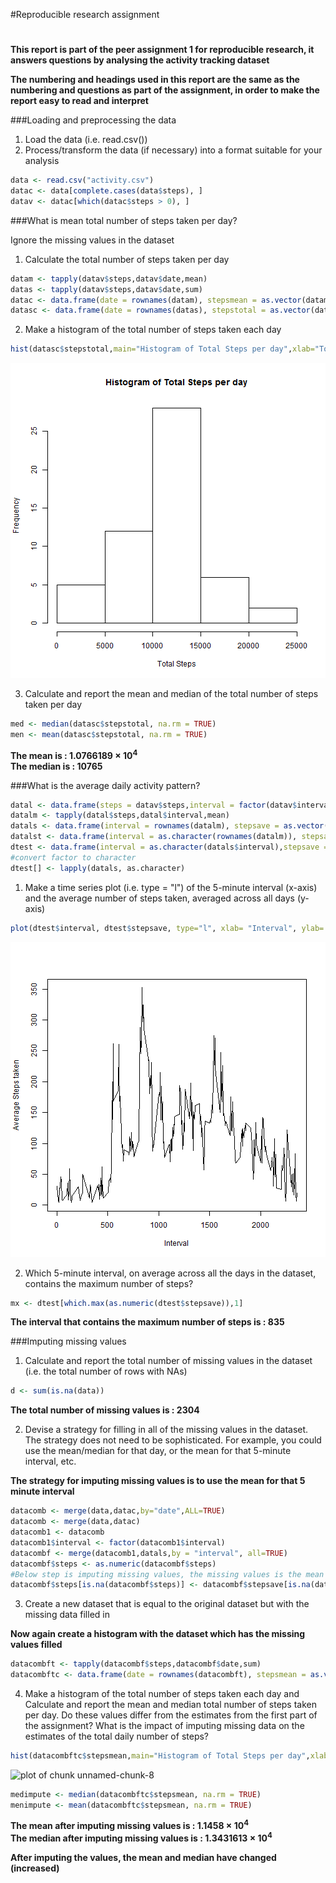
#Reproducible research assignment
#
   
   
**This report is part of the peer assignment 1 for reproducible research, it answers questions by analysing the  activity tracking dataset**

**The numbering and headings used in this report are the same as the numbering and questions as part of the assignment, in order to make the report easy to read and interpret**


###Loading and preprocessing the data

1. Load the data (i.e. read.csv())
2. Process/transform the data (if necessary) into a format suitable for your analysis

```r
data <- read.csv("activity.csv")
datac <- data[complete.cases(data$steps), ]
datav <- datac[which(datac$steps > 0), ]
```


###What is mean total number of steps taken per day?

Ignore the missing values in the dataset

1. Calculate the total number of steps taken per day


```r
datam <- tapply(datav$steps,datav$date,mean)
datas <- tapply(datav$steps,datav$date,sum)
datac <- data.frame(date = rownames(datam), stepsmean = as.vector(datam) )
datasc <- data.frame(date = rownames(datas), stepstotal = as.vector(datas) )
```

2. Make a histogram of the total number of steps taken each day

```r
hist(datasc$stepstotal,main="Histogram of Total Steps per day",xlab="Total Steps")
```

![plot of chunk unnamed-chunk-3](figure/unnamed-chunk-3-1.png) 

3. Calculate and report the mean and median of the total number of steps taken per day

```r
med <- median(datasc$stepstotal, na.rm = TRUE)
men <- mean(datasc$stepstotal, na.rm = TRUE)
```
**The mean is   : 1.0766189 &times; 10<sup>4</sup>**  
**The median is : 10765**

###What is the average daily activity pattern?


```r
datal <- data.frame(steps = datav$steps,interval = factor(datav$interval))
datalm <- tapply(datal$steps,datal$interval,mean)
datals <- data.frame(interval = rownames(datalm), stepsave = as.vector(datalm) )
datalst <- data.frame(interval = as.character(rownames(datalm)), stepsave = as.vector(datalm) )
dtest <- data.frame(interval = as.character(datals$interval),stepsave = datals$stepsave)
#convert factor to character
dtest[] <- lapply(datals, as.character)
```

1. Make a time series plot (i.e. type = "l") of the 5-minute interval (x-axis) and the average number of steps taken, averaged across all days (y-axis)


```r
plot(dtest$interval, dtest$stepsave, type="l", xlab= "Interval", ylab= "Average Steps taken")
```

![plot of chunk unnamed-chunk-5](figure/unnamed-chunk-5-1.png) 

2. Which 5-minute interval, on average across all the days in the dataset, contains the maximum number of steps?


```r
mx <- dtest[which.max(as.numeric(dtest$stepsave)),1]
```

**The interval that contains the maximum number of steps is : 835**

###Imputing missing values

1. Calculate and report the total number of missing values in the dataset (i.e. the total number of rows with NAs)


```r
d <- sum(is.na(data))
```

**The total number of missing values is : 2304**


2. Devise a strategy for filling in all of the missing values in the dataset. The strategy does not need to be sophisticated. For example, you could use the mean/median for that day, or the mean for that 5-minute interval, etc.


**The strategy for imputing missing values is to use the mean for that 5 minute interval**

```r
datacomb <- merge(data,datac,by="date",ALL=TRUE)
datacomb <- merge(data,datac)
datacomb1 <- datacomb
datacomb1$interval <- factor(datacomb1$interval)
datacombf <- merge(datacomb1,datals,by = "interval", all=TRUE)
datacombf$steps <- as.numeric(datacombf$steps)
#Below step is imputing missing values, the missing values is the mean for that interval
datacombf$steps[is.na(datacombf$steps)] <- datacombf$stepsave[is.na(datacombf$steps)]
```

3. Create a new dataset that is equal to the original dataset but with the missing data filled in


**Now again create a histogram with the dataset which has the missing values filled**

```r
datacombft <- tapply(datacombf$steps,datacombf$date,sum)
datacombftc <- data.frame(date = rownames(datacombft), stepsmean = as.vector(datacombft) )
```

4. Make a histogram of the total number of steps taken each day and Calculate and report the mean and median total number of steps taken per day. Do these values differ from the estimates from the first part of the assignment? What is the impact of imputing missing data on the estimates of the total daily number of steps?



```r
hist(datacombftc$stepsmean,main="Histogram of Total Steps per day",xlab="Total Steps")
```

![plot of chunk unnamed-chunk-8](figure/unnamed-chunk-8-1.png) 


```r
medimpute <- median(datacombftc$stepsmean, na.rm = TRUE)
menimpute <- mean(datacombftc$stepsmean, na.rm = TRUE)
```

**The mean after imputing missing values is   : 1.1458 &times; 10<sup>4</sup>**  
**The median after imputing missing values is : 1.3431613 &times; 10<sup>4</sup>**

**After imputing the values, the mean and median have changed (increased)**

